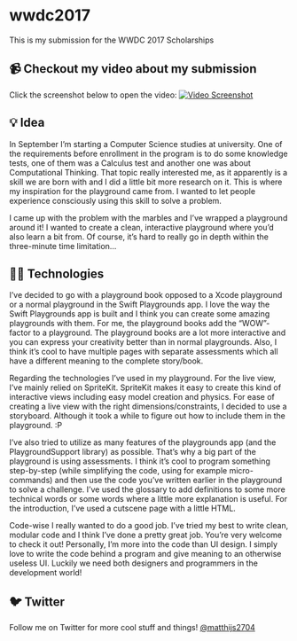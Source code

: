 # wwdc2017
This is my submission for the WWDC 2017 Scholarships

## 📹 Checkout my video about my submission
Click the screenshot below to open the video:
[![Video Screenshot](https://img.youtube.com/vi/N2ETuXQk9QU/maxresdefault.jpg)](https://www.youtube.com/watch?v=N2ETuXQk9QU)

## 💡 Idea
In September I’m starting a Computer Science studies at university. One of the requirements before enrollment in the program is to do some knowledge tests, one of them was a Calculus test and another one was about Computational Thinking. That topic really interested me, as it apparently is a skill we are born with and I did a little bit more research on it. This is where my inspiration for the playground came from. I wanted to let people experience consciously using this skill to solve a problem.

I came up with the problem with the marbles and I’ve wrapped a playground around it! I wanted to create a clean, interactive playground where you’d also learn a bit from. Of course, it’s hard to really go in depth within the three-minute time limitation…

## 👨‍💻 Technologies
I’ve decided to go with a playground book opposed to a Xcode playground or a normal playground in the Swift Playgrounds app. I love the way the Swift Playgrounds app is built and I think you can create some amazing playgrounds with them. For me, the playground books add the “WOW”-factor to a playground. The playground books are a lot more interactive and you can express your creativity better than in normal playgrounds. Also, I think it’s cool to have multiple pages with separate assessments which all have a different meaning to the complete story/book.

Regarding the technologies I’ve used in my playground. For the live view, I’ve mainly relied on SpriteKit. SpriteKit makes it easy to create this kind of interactive views including easy model creation and physics. For ease of creating a live view with the right dimensions/constraints, I decided to use a storyboard. Although it took a while to figure out how to include them in the playground. :P

I’ve also tried to utilize as many features of the playgrounds app (and the PlaygroundSupport library) as possible. That’s why a big part of the playground is using assessments. I think it’s cool to program something step-by-step (while simplifying the code, using for example micro-commands) and then use the code you’ve written earlier in the playground to solve a challenge.
I’ve used the glossary to add definitions to some more technical words or some words where a little more explanation is useful. For the introduction, I’ve used a cutscene page with a little HTML.

Code-wise I really wanted to do a good job. I’ve tried my best to write clean, modular code and I think I’ve done a pretty great job. You’re very welcome to check it out! Personally, I’m more into the code than UI design. I simply love to write the code behind a program and give meaning to an otherwise useless UI. Luckily we need both designers and programmers in the development world!

## 🐦 Twitter
Follow me on Twitter for more cool stuff and things!
[@matthijs2704](https://twitter.com/matthijs2704)
